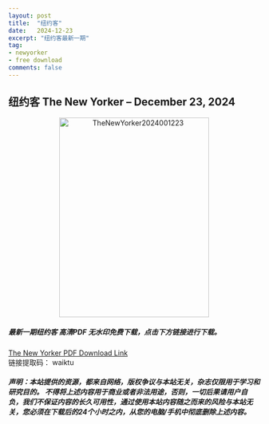 ```yaml
---
layout: post
title:  "纽约客"
date:   2024-12-23
excerpt: "纽约客最新一期"
tag:
- newyorker 
- free download
comments: false
---
```


## 纽约客 The New Yorker – December 23, 2024

<div align="center">
<img src="https://i.postimg.cc/BnRTgQS8/The-New-Yorker-December-23-2024-00.png" alt="TheNewYorker2024001223" border="0" width = 300 height = 400 /> 
</div>


 <h5>最新一期纽约客 高清PDF 无水印免费下载，点击下方链接进行下载。 </h5>
 
<a href="https://wwfh.lanzout.com/it4Nc2iu5l1i">The New Yorker PDF Download Link</a>  
<br/>
链接提取码： waiktu
 
##### 声明：本站提供的资源，都来自网络，版权争议与本站无关，杂志仅限用于学习和研究目的。 不得将上述内容用于商业或者非法用途，否则，一切后果请用户自负，我们不保证内容的长久可用性，通过使用本站内容随之而来的风险与本站无关，您必须在下载后的24个小时之内，从您的电脑/手机中彻底删除上述内容。

